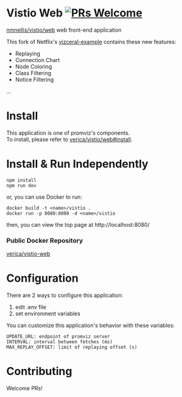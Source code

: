 # Vistio Web [![PRs Welcome](https://img.shields.io/badge/PRs-welcome-brightgreen.svg?style=flat-square)](http://makeapullrequest.com)
[nmnellis/vistio/web](https://github.com/nmnellis/vistio/web) web front-end application  

This fork of Netflix's [vizceral-example](https://github.com/Netflix/vizceral-example) contains these new features:
* Replaying
* Connection Chart
* Node Coloring
* Class Filtering
* Notice Filtering

...

# Install
This application is one of promviz's components.  
To install, please refer to [verica/vistio/web#install](https://github.com/verica/vistio/web#install).  

# Install & Run Independently
```
npm install
npm run dev
```
or, you can use Docker to run:
```
docker build -t <name>/vistio .
docker run -p 8080:8080 -d <name>/vistio
```
then, you can view the top page at http://localhost:8080/

### Public Docker Repository
[verica/vistio-web](https://hub.docker.com/r/verica/vistio-web/)

# Configuration
There are 2 ways to configure this application:  
1. edit .env file
1. set environment variables

You can customize this application's behavior with these variables:  
```
UPDATE_URL: endpoint of promviz server  
INTERVAL: interval between fetches (ms)  
MAX_REPLAY_OFFSET: limit of replaying offset (s)  
```

# Contributing
Welcome PRs!
